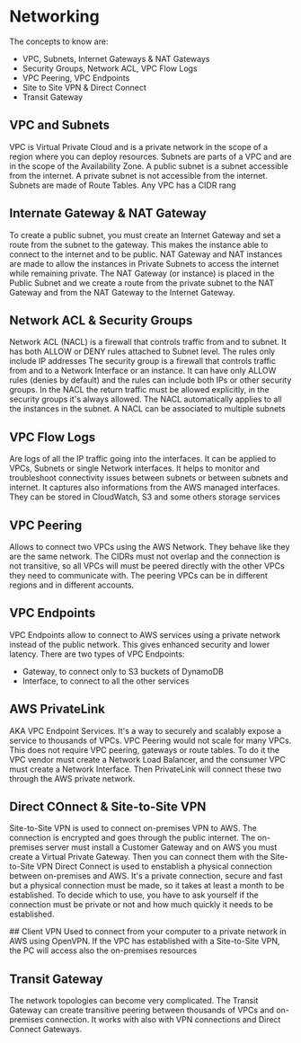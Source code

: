 # Networking
The concepts to know are:
- VPC, Subnets, Internet Gateways & NAT Gateways
- Security Groups, Network ACL, VPC Flow Logs
- VPC Peering, VPC Endpoints
- Site to Site VPN & Direct Connect
- Transit Gateway

## VPC and Subnets
VPC is Virtual Private Cloud and is a private network in the scope of a region where you can deploy resources.
Subnets are parts of a VPC and are in the scope of the Availability Zone. A public subnet is a subnet accessible from the internet. A private subnet is not accessible from the internet.
Subnets are made of Route Tables.
Any VPC has a CIDR rang

## Internate Gateway & NAT Gateway
To create a public subnet, you must create an Internet Gateway and set a route from the subnet to the gateway. This makes the instance able to connect to the internet and to be public. NAT Gateway and NAT instances are made to allow the instances in Private Subnets to access the internet while remaining private. The NAT Gateway (or instance) is placed in the Public Subnet and we create a route from the private subnet to the NAT Gateway and from the NAT Gateway to the Internet Gateway.

## Network ACL & Security Groups
Network ACL (NACL) is a firewall that controls traffic from and to subnet. It has both ALLOW or DENY rules attached to Subnet level. The rules only include IP addresses
The security group is a firewall that controls traffic from and to a Network Interface or an instance. It can have only ALLOW rules (denies by default) and the rules can include both IPs or other security groups.
In the NACL the return traffic must be allowed explicitly, in the security groups it's always allowed. The NACL automatically applies to all the instances in the subnet.
A NACL can be associated to multiple subnets

## VPC Flow Logs
Are logs of all the IP traffic going into the interfaces. It can be applied to VPCs, Subnets or single Network interfaces. It helps to monitor and troubleshoot connectivity issues between subnets or between subnets and internet. It captures also informations from the AWS managed interfaces. They can be stored in CloudWatch, S3 and some others storage services

## VPC Peering
Allows to connect two VPCs using the AWS Network. They behave like they are the same network. The CIDRs must not overlap and the connection is not transitive, so all VPCs will must be peered directly with the other VPCs they need to communicate with. The peering VPCs can be in different regions and in different accounts.

## VPC Endpoints
VPC Endpoints allow to connect to AWS services using a private network instead of the public network. This gives enhanced security and lower latency. There are two types of VPC Endpoints:
- Gateway, to connect only to S3 buckets of DynamoDB
- Interface, to connect to all the other services

## AWS PrivateLink
AKA VPC Endpoint Services. It's a way to securely and scalably expose a service to thousands of VPCs. VPC Peering would not scale for many VPCs. This does not require VPC peering, gateways or route tables. To do it the VPC vendor must create a Network Load Balancer, and the consumer VPC must create a Network Interface. Then PrivateLink will connect these two through the AWS private network. 

## Direct COnnect & Site-to-Site VPN
Site-to-Site VPN is used to connect on-premises VPN to AWS. The connection is encrypted and goes through the public internet. The on-premises server must install a Customer Gateway and on AWS you must create a Virtual Private Gateway. Then you can connect them with the Site-to-Site VPN
Direct Connect is used to enstablish a physical connection between on-premises and AWS. It's a private connection, secure and fast but a physical connection must be made, so it takes at least a month to be established. 
To decide which to use, you have to ask yourself if the connection must be private or not and how much quickly it needs to be established.

## Client VPN
Used to connect from your computer to a private network in AWS using OpenVPN. If the VPC has established with a Site-to-Site VPN, the PC will access also the on-premises resources

## Transit Gateway
The network topologies can become very complicated. The Transit Gateway can create transitive peering between thousands of VPCs and on-premises connection. It works with also with VPN connections and Direct Connect Gateways.

